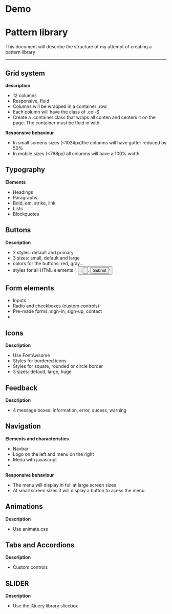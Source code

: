 Demo
====

# Pattern library

This document will describe the structure of my attempt of creating a  pattern library

---

## Grid system

**description**
- 12 columns
- Responsive, fluid
- Columns will be wrapped in a container .row
- Each column will have the class of .col-$
- Create a .container class that wraps all conten and centers it on the page. The container must be fluid in with.


**Responsive behaviour**

- In small screens sizes (<1024px)the columns will have gutter reduced by 50%
- In mobile sizes (<768px) all columns will have a 100% width


## Typography

**Elements**

- Headings
- Paragraphs
- Bold, em, strike, link
- Lists
- Blockquotes


## Buttons

**Description**

- 2 styles: default and primary
- 3 sizes: small, default and large
- colors for the buttons: red, gray...
- styles for all HTML elements '<a>, <button>, <input type ="button">, <input type="submit">'
 

## Form elements

- Inputs
- Radio and checkboxes (custom controls)
- Pre-made forms: sign-in, sign-up, contact
- 

## Icons

**Description**

- Use FontAwsome
- Styles for bordered icons
- Styles for square, rounded or circle border
- 3 sizes: default, large, huge


## Feedback

**Description**

- 4 message boxes: information, error, sucess, warning


## Navigation


**Elements and characteristics**

- Navbar
- Logo on the left and menu on the right
- Menu with javascript
- 
**Responsive behaviour**
- The menu will display in full at large screen sizes
- At small screen sizes it will display a button to acess the menu


## Animations

**Description**

- Use animate.css


## Tabs and Accordions

**Description**

- Custom controls


## SLIDER

**Description**

- Use the jQuery library slicebox




